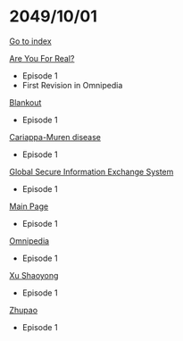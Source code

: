 # 2049/10/01

[Go to index](/README.md "Go to index")

[Are You For Real?](https://omnipedia.app/wiki/2049/10/01/Are_You_For_Real/changes "Are You For Real?")
- Episode 1
- First Revision in Omnipedia

[Blankout](https://omnipedia.app/wiki/2049/10/01/Blankout/changes "Blankout")
- Episode 1

[Cariappa-Muren disease](https://omnipedia.app/wiki/2049/10/01/Cariappa-Muren_disease/changes "Cariappa-Muren disease")
- Episode 1

[Global Secure Information Exchange System](https://omnipedia.app/wiki/2049/10/01/Global_Secure_Information_Exchange_System/changes "Global Secure Information Exchange System")
- Episode 1

[Main Page](https://omnipedia.app/wiki/2049/10/01/Main_Page "Main Page")
- Episode 1

[Omnipedia](https://omnipedia.app/wiki/2049/10/01/Omnipedia/changes "Omnipedia")
- Episode 1

[Xu Shaoyong](https://omnipedia.app/wiki/2049/10/01/Xu_Shaoyong/changes "Xu Shaoyong")
- Episode 1

[Zhupao](https://omnipedia.app/wiki/2049/10/01/Zhupao/changes "Zhupao")
- Episode 1

